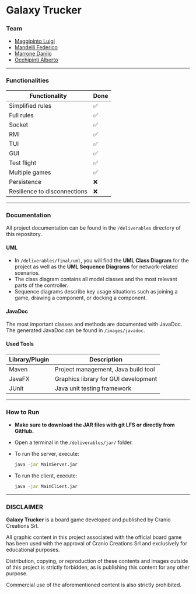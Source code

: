 # Galaxy Trucker

### Team

* [Maggipinto Luigi](https://github.com/gigimaggi03)
* [Mandelli Federico](https://github.com/fedmand)
* [Marrone Danilo](https://github.com/Danilo2307)
* [Occhipinti Alberto](https://github.com/AlbertoOcchipinti)

---

### Functionalities

| Functionality                | Done |
| ---------------------------- | ---- |
| Simplified rules             | ✅    |
| Full rules                   | ✅    |
| Socket                       | ✅    |
| RMI                          | ✅    |
| TUI                          | ✅    |
| GUI                          | ✅    |
| Test flight                  | ✅    |
| Multiple games               | ✅    |
| Persistence                  | ❌    |
| Resilience to disconnections | ❌    |

---

### Documentation

All project documentation can be found in the `/deliverables` directory of this repository.

#### UML

* In `/deliverables/final/uml`, you will find the **UML Class Diagram** for the project as well as the **UML Sequence Diagrams** for network-related scenarios.
* The class diagram contains all model classes and the most relevant parts of the controller.
* Sequence diagrams describe key usage situations such as joining a game, drawing a component, or docking a component.

#### JavaDoc

The most important classes and methods are documented with JavaDoc.
The generated JavaDoc can be found in `/images/javadoc`.

#### Used Tools

| Library/Plugin | Description                          |
| -------------- | ------------------------------------ |
| Maven          | Project management, Java build tool  |
| JavaFX         | Graphics library for GUI development |
| JUnit          | Java unit testing framework          |

---

### How to Run

* **Make sure to download the JAR files with git LFS or directly from GitHub.**
* Open a terminal in the `/deliverables/jar/` folder.
* To run the server, execute:

  ```bash
  java -jar MainServer.jar
  ```
* To run the client, execute:

  ```bash
  java -jar MainClient.jar
  ```

---

### DISCLAIMER

**Galaxy Trucker** is a board game developed and published by Cranio Creations Srl.

All graphic content in this project associated with the official board game has been used with the approval of Cranio Creations Srl and exclusively for educational purposes.

Distribution, copying, or reproduction of these contents and images outside of this project is strictly forbidden, as is publishing this content for any other purpose.

Commercial use of the aforementioned content is also strictly prohibited.
